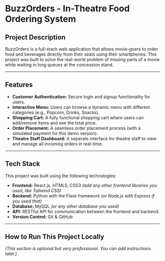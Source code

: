 # BuzzOrders - In-Theatre Food Ordering System

## Project Description

BuzzOrders is a full-stack web application that allows movie-goers to order food and beverages directly from their seats using their smartphones. This project was built to solve the real-world problem of missing parts of a movie while waiting in long queues at the concession stand.

---

## Features

* **Customer Authentication:** Secure login and signup functionality for users.
* **Interactive Menu:** Users can browse a dynamic menu with different categories (e.g., Popcorn, Drinks, Snacks).
* **Shopping Cart:** A fully functional shopping cart where users can add/remove items and see the total price.
* **Order Placement:** A seamless order placement process (with a simulated payment for this demo version).
* **Theatre Staff Dashboard:** A separate interface for theatre staff to view and manage all incoming orders in real-time.

---

## Tech Stack

This project was built using the following technologies:

* **Frontend:** React.js, HTML5, CSS3 *(add any other frontend libraries you used, like Tailwind CSS)*
* **Backend:** Python with the Flask framework *(or Node.js with Express if you used that)*
* **Database:** MySQL *(or any other database you used)*
* **API:** RESTful API for communication between the frontend and backend.
* **Version Control:** Git & GitHub

---

## How to Run This Project Locally

*(This section is optional but very professional. You can add instructions later.)*

